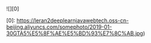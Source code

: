 ![][0]

[0]: https://leran2deeplearnjavawebtech.oss-cn-beijing.aliyuncs.com/somephoto/2019-01-30GTA5%E5%8F%AE%E5%BD%93%E7%8C%AB.jpg)
